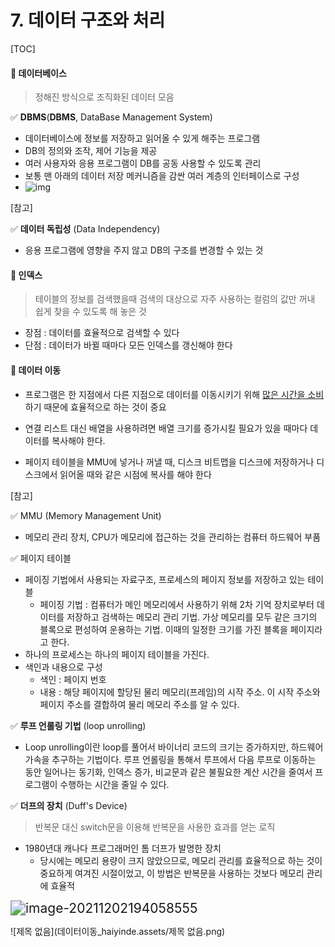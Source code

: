# 7. 데이터 구조와 처리

[TOC]

#### 📌 데이터베이스

> 정해진 방식으로 조직화된 데이터 모음

✅ **DBMS**(**DBMS**, DataBase Management System) 

[🔗]: https://k9e4h.tistory.com/106	"DBMS 이해하기"

* 데이터베이스에 정보를 저장하고 읽어올 수 있게 해주는 프로그램
* DB의 정의와 조작, 제어 기능을 제공
* 여러 사용자와 응용 프로그램이 DB를 공동 사용할 수 있도록 관리
* 보통 맨 아래의 데이터 저장 메커니즘을 감싼 여러 계층의 인터페이스로 구성
* ![img](https://t1.daumcdn.net/cfile/tistory/996DC1425B5AA07005)



[참고]

✅  **데이터 독립성** (Data Independency) 

* 응용 프로그램에 영향을 주지 않고 DB의 구조를 변경할 수 있는 것



#### 📌 인덱스

> 테이블의 정보를 검색했을때 검색의 대상으로 자주 사용하는 컬럼의 값만 꺼내 쉽게 찾을 수 있도록 해 놓은 것

* 장점 : 데이터를 효율적으로 검색할 수 있다
* 단점 : 데이터가 바뀔 때마다 모든 인덱스를 갱신해야 한다



#### 📌 데이터 이동

* 프로그램은 한 지점에서 다른 지점으로 데이터를 이동시키기 위해 <u>많은 시간을 소비</u>하기 때문에 효율적으로 하는 것이 중요

* 연결 리스트 대신 배열을 사용하려면 배열 크기를 증가시킬 필요가 있을 때마다 데이터를 복사해야 한다.
* 페이지 테이블을 MMU에 넣거나 꺼낼 때, 디스크 비트맵을 디스크에 저장하거나 디스크에서 읽어올 때와 같은 시점에 복사를 해야 한다



[참고]

✅ MMU (Memory Management Unit)

* 메모리 관리 장치, CPU가 메모리에 접근하는 것을 관리하는 컴퓨터 하드웨어 부품

✅ 페이지 테이블

* 페이징 기법에서 사용되는 자료구조, 프로세스의 페이지 정보를 저장하고 있는 테이블
  * 페이징 기법 : 컴퓨터가 메인 메모리에서 사용하기 위해 2차 기억 장치로부터 데이터를 저장하고 검색하는  메모리 관리 기법. 가상 메모리를 모두 같은 크기의 블록으로 편성하여 운용하는 기법. 이때의 일정한 크기를 가진 블록을 페이지라고 한다.
* 하나의 프로세스는 하나의 페이지 테이블을 가진다.
* 색인과 내용으로 구성
  * 색인 : 페이지 번호
  * 내용 : 해당 페이지에 할당된 물리 메모리(프레임)의 시작 주소. 이 시작 주소와 페이지 주소를 결합하여 물리 메모리 주소를 알 수 있다.



✅ **루프 언롤링 기법**  (loop unrolling) 

* Loop unrolling이란 loop를 풀어서 바이너리 코드의 크기는 증가하지만, 하드웨어 가속을 추구하는 기법이다. 루프 언롤링을 통해서 루프에서 다음 루프로 이동하는 동안 일어나는 동기화, 인덱스 증가, 비교문과 같은 불필요한 계산 시간을 줄여서 프로그램이 수행하는 시간을 줄일 수 있다.



✅ **더프의 장치** (Duff's Device)

> 반복문 대신 switch문을 이용해 반복문을 사용한 효과를 얻는 로직

* 1980년대 캐나다 프로그래머인 톰 더프가 발명한 장치
  * 당시에는 메모리 용량이 크지 않았으므로, 메모리 관리를 효율적으로 하는 것이 중요하게 여겨진 시절이었고, 이 방법은 반복문을 사용하는 것보다 메모리 관리에 효율적

<img src="C:\Users\itrep\AppData\Roaming\Typora\typora-user-images\image-20211202194058555.png" alt="image-20211202194058555" style="zoom:150%;" />

![제목 없음](데이터이동_haiyinde.assets/제목 없음.png)

